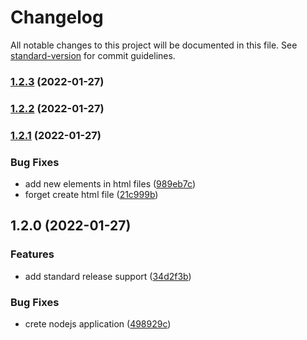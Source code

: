 # Changelog

All notable changes to this project will be documented in this file. See [standard-version](https://github.com/conventional-changelog/standard-version) for commit guidelines.

### [1.2.3](https://github.com/jsbroks/auto-changelog/compare/v1.2.2...v1.2.3) (2022-01-27)

### [1.2.2](https://github.com/jsbroks/auto-changelog/compare/v1.2.1...v1.2.2) (2022-01-27)

### [1.2.1](https://github.com/jsbroks/auto-changelog/compare/v1.2.0...v1.2.1) (2022-01-27)


### Bug Fixes

* add new elements in html files ([989eb7c](https://github.com/jsbroks/auto-changelog/commit/989eb7cd2dfdfd64cf1d1d0ed8f5e7a88e9e7cc3))
* forget create html file ([21c999b](https://github.com/jsbroks/auto-changelog/commit/21c999be672ecb31c4a04978183a8af169fa79dc))

## 1.2.0 (2022-01-27)


### Features

* add standard release support ([34d2f3b](https://github.com/jsbroks/auto-changelog/commit/34d2f3bfbc11b671112416b3dec77069e5cb9531))


### Bug Fixes

* crete nodejs application ([498929c](https://github.com/jsbroks/auto-changelog/commit/498929c4e6d654699563213e83d4410ebb316178))
